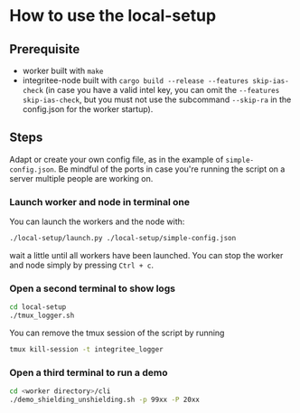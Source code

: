 #  How to use the local-setup

## Prerequisite
- worker built with `make`
- integritee-node built with `cargo build --release --features skip-ias-check`
(in case you have a valid intel key, you can omit the `--features skip-ias-check`, but you must not use the subcommand `--skip-ra` in the config.json for the worker startup).

## Steps
Adapt or create your own config file, as in the example of `simple-config.json`. Be mindful of the ports in case you're running the script on a server multiple people are working on.

### Launch worker and node in terminal one
You can launch the workers and the node with:
```bash
./local-setup/launch.py ./local-setup/simple-config.json
```
wait a little until all workers have been launched. You can stop the worker and node simply by pressing `Ctrl + c`.

### Open a second terminal to show logs
```bash
cd local-setup
./tmux_logger.sh
```

You can remove the tmux session of the script by running
```bash
tmux kill-session -t integritee_logger
```
### Open a third terminal to run a demo
```bash
cd <worker directory>/cli
./demo_shielding_unshielding.sh -p 99xx -P 20xx
```

